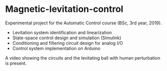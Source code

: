 # Magnetic-levitation-control

Experimental project for the Automatic Control course (BSc, 3rd year, 2019).
- Levitation system identification and linearization
- State-space control design and simulation (Simulink)
- Conditioning and filtering circuit design for analog I/O
- Control system implementation on Arduino

A video showing the circuits and the levitating ball with human perturbation is present.
